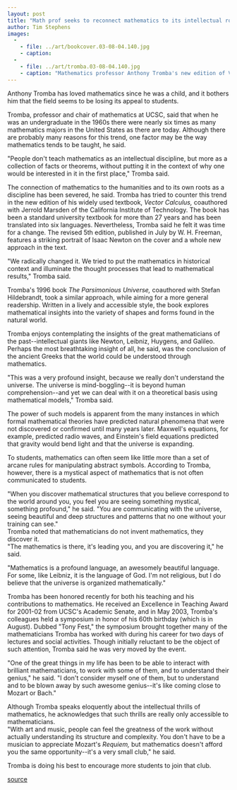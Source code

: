 ```yaml
---
layout: post
title: "Math prof seeks to reconnect mathematics to its intellectual roots"
author: Tim Stephens
images:
  -
    - file: ../art/bookcover.03-08-04.140.jpg
    - caption: 
  -
    - file: ../art/tromba.03-08-04.140.jpg
    - caption: "Mathematics professor Anthony Tromba's new edition of Vector Calculus, below, seeks to put mathematics in a historical context."
---
```


Anthony Tromba has loved mathematics since he was a child, and it bothers him that the field seems to be losing its appeal to students.

Tromba, professor and chair of mathematics at UCSC, said that when he was an undergraduate in the 1960s there were nearly six times as many mathematics majors in the United States as there are today. Although there are probably many reasons for this trend, one factor may be the way mathematics tends to be taught, he said.   

"People don't teach mathematics as an intellectual discipline, but more as a collection of facts or theorems, without putting it in the context of why one would be interested in it in the first place," Tromba said.   

The connection of mathematics to the humanities and to its own roots as a discipline has been severed, he said. Tromba has tried to counter this trend in the new edition of his widely used textbook, _Vector Calculus,_ coauthored with Jerrold Marsden of the California Institute of Technology. The book has been a standard university textbook for more than 27 years and has been translated into six languages. Nevertheless, Tromba said he felt it was time for a change. The revised 5th edition, published in July by W. H. Freeman, features a striking portrait of Isaac Newton on the cover and a whole new approach in the text.   

"We radically changed it. We tried to put the mathematics in historical context and illuminate the thought processes that lead to mathematical results," Tromba said.   

Tromba's 1996 book _The Parsimonious Universe,_ coauthored with Stefan Hildebrandt, took a similar approach, while aiming for a more general readership. Written in a lively and accessible style, the book explores mathematical insights into the variety of shapes and forms found in the natural world.  

Tromba enjoys contemplating the insights of the great mathematicians of the past--intellectual giants like Newton, Leibniz, Huygens, and Galileo. Perhaps the most breathtaking insight of all, he said, was the conclusion of the ancient Greeks that the world could be understood through mathematics.   

"This was a very profound insight, because we really don't understand the universe. The universe is mind-boggling--it is beyond human comprehension--and yet we can deal with it on a theoretical basis using mathematical models," Tromba said.  

The power of such models is apparent from the many instances in which formal mathematical theories have predicted natural phenomena that were not discovered or confirmed until many years later. Maxwell's equations, for example, predicted radio waves, and Einstein's field equations predicted that gravity would bend light and that the universe is expanding.   

To students, mathematics can often seem like little more than a set of arcane rules for manipulating abstract symbols. According to Tromba, however, there is a mystical aspect of mathematics that is not often communicated to students.   

"When you discover mathematical structures that you believe correspond to the world around you, you feel you are seeing something mystical, something profound," he said. "You are communicating with the universe, seeing beautiful and deep structures and patterns that no one without your training can see."   
Tromba noted that mathematicians do not invent mathematics, they discover it.   
"The mathematics is there, it's leading you, and you are discovering it," he said.

"Mathematics is a profound language, an awesomely beautiful language. For some, like Leibniz, it is the language of God. I'm not religious, but I do believe that the universe is organized mathematically."  

Tromba has been honored recently for both his teaching and his contributions to mathematics. He received an Excellence in Teaching Award for 2001-02 from UCSC's Academic Senate, and in May 2003, Tromba's colleagues held a symposium in honor of his 60th birthday (which is in August). Dubbed "Tony Fest," the symposium brought together many of the mathematicians Tromba has worked with during his career for two days of lectures and social activities. Though initially reluctant to be the object of such attention, Tromba said he was very moved by the event.  

"One of the great things in my life has been to be able to interact with brilliant mathematicians, to work with some of them, and to understand their genius," he said. "I don't consider myself one of them, but to understand and to be blown away by such awesome genius--it's like coming close to Mozart or Bach."   

Although Tromba speaks eloquently about the intellectual thrills of mathematics, he acknowledges that such thrills are really only accessible to mathematicians.  
"With art and music, people can feel the greatness of the work without actually understanding its structure and complexity. You don't have to be a musician to appreciate Mozart's _Requiem,_ but mathematics doesn't afford you the same opportunity--it's a very small club," he said.  

Tromba is doing his best to encourage more students to join that club.  

[source](http://www1.ucsc.edu/currents/03-04/08-04/tromba.html "Permalink to tromba")
